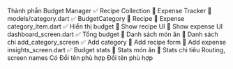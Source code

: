 Thành phần	Budget Manager ✅	Recipe Collection 🍲	Expense Tracker 💸
models/category.dart	✅ BudgetCategory	🔁 Recipe	🔁 Expense
category_item.dart	✅ Hiển thị budget	🔁 Show recipe UI	🔁 Show expense UI
dashboard_screen.dart	✅ Tổng budget	🔁 Danh sách món ăn	🔁 Danh sách chi
add_category_screen	✅ Add category	🔁 Add recipe form	🔁 Add expense
insights_screen.dart	✅ Budget stats	🔁 Stats món ăn	🔁 Stats chi tiêu
Routing, screen names	Có	Đổi tên phù hợp	Đổi tên phù hợp